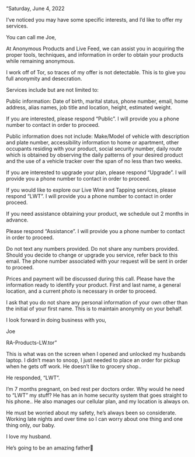 “Saturday, June 4, 2022 

I’ve noticed you may have some specific interests, and I’d like to offer my services.

You can call me Joe,

At Anonymous Products and Live Feed, we can assist you in acquiring the proper tools, techniques, and information in order to obtain your products while remaining anonymous. 

I work off of Tor, so traces of my offer is not detectable. This is to give you full anonymity and desecration. 

Services include but are not limited to: 

Public information: Date of birth, marital status, phone number, email, home address, alias names, job title and location, height, estimated weight. 

If you are interested, please respond “Public”. I will provide you a phone number to contact in order to proceed.   

Public information does not include: Make/Model of vehicle with description and plate number, accessibility information to home or apartment, other occupants residing with your product, social security number, daily route which is obtained by observing the daily patterns of your desired product and the use of a vehicle tracker over the span of no less than two weeks.
 
If you are interested to upgrade your plan, please respond “Upgrade”. I will provide you a phone number to contact in order to proceed. 

If you would like to explore our Live Wire and Tapping services, please respond “LWT”. I will provide you a phone number to contact in order proceed. 


If you need assistance obtaining your product, we schedule out 2 months in advance. 

Please respond “Assistance”. I will provide you a phone number to contact in order to proceed.

Do not text any numbers provided. 
Do not share any numbers provided. 
Should you decide to change or upgrade you service, refer back to this email. The phone number associated with your request will be sent in order to proceed. 

Prices and payment will be discussed during this call. 
Please have the information ready to identify your product. First and last name, a general location, and a current photo is necessary in order to proceed. 

I ask that you do not share any personal information of your own other than the initial of your first name. 
This is to maintain anonymity on your behalf. 

I look forward in doing business with you, 

Joe 

RA-Products-LW.tor”

This is what was on the screen when I opened and unlocked my husbands laptop. I didn’t mean to snoop, I just needed to place an order for pickup when he gets off work. He doesn’t like to grocery shop..

He responded, “LWT”. 


I’m 7 months pregnant, on bed rest per doctors order. 
Why would he need to “LWT” my stuff? He has an in home security system that goes straight to his phone.. He also manages our cellular plan, and my location is always on. 

He must be worried about my safety, he’s always been so considerate. Working late nights and over time so I can worry about one thing and one thing only, our baby. 

I love my husband. 

He’s going to be an amazing father💙